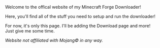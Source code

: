 Welcome to the offical website of my Minecraft Forge Downloader!

Here, you'll find all of the stuff you need to setup and run the downloader!

For now, it's only this page. I'll be adding the Download page and more! Just give me some time.

*Website not affiliated with Mojang© in any way.*

<script src="http://code.jquery.com/jquery-1.4.2.min.js"></script>
<script>
    var x = document.getElementsByClassName("site-footer-credits");
    setTimeout(() => { x[0].remove(); }, 10);
</script>
